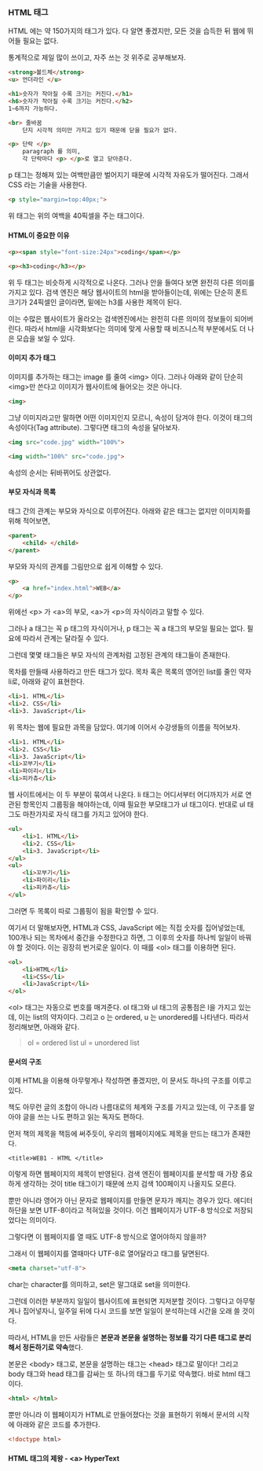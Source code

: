 ### HTML 태그

HTML 에는 약 150가지의 태그가 있다. 다 알면 좋겠지만, 모든 것을 습득한 뒤 웹에 뛰어들 필요는 없다.

통계적으로 제일 많이 쓰이고, 자주 쓰는 것 위주로 공부해보자.

```html
<strong>볼드체</strong>
<u> 언더라인 </u>

<h1>숫자가 작아질 수록 크기는 커진다.</h1>
<h6>숫자가 작아질 수록 크기는 커진다.</h2>
1~6까지 가능하다.

<br> 줄바꿈
    단지 시각적 의미만 가지고 있기 때문에 닫을 필요가 없다.

<p> 단락 </p>
    paragraph 를 의미, 
    각 단락마다 <p> </p>로 열고 닫아준다.
```

p 태그는 정해져 있는 여백만큼만 벌어지기 때문에 시각적 자유도가 떨어진다. 그래서 CSS 라는 기술을 사용한다.
```html
<p style="margin=top:40px;">
```
위 태그는 위의 여백을 40픽셀을 주는 태그이다.

#### HTML이 중요한 이유

```html
<p><span style="font-size:24px">coding</span></p>

<p><h3>coding</h3></p>
```
위 두 태그는 비슷하게 시각적으로 나온다. 그러나 안을 들여다 보면 완전히 다른 의미를 가지고 있다. 검색 엔진은 해당 웹사이트의 html을 받아들이는데, 위에는 단순히 폰트 크기가 24픽셀인 글이라면, 밑에는 h3를 사용한 제목이 된다.

이는 수많은 웹사이트가 올라오는 검색엔진에서는 완전히 다른 의미의 정보들이 되어버린다. 따라서 html을 시각화보다는 의미에 맞게 사용할 때 비즈니스적 부분에서도 더 나은 모습을 보일 수 있다.

#### 이미지 추가 태그
이미지를 추가하는 태그는 image 를 줄여 \<img> 이다.
그러나 아래와 같이 단순히 \<img>만 쓴다고 이미지가 웹사이트에 들어오는 것은 아니다.
```html
<img> 
```

그냥 이미지라고만 말하면 어떤 이미지인지 모르니, 속성이 담겨야 한다. 이것이 태그의 속성이다(Tag attribute).
그렇다면 태그의 속성을 달아보자.
```html
<img src="code.jpg" width="100%">

<img width="100%" src="code.jpg">
```
속성의 순서는 뒤바뀌어도 상관없다.


#### 부모 자식과 목록
태그 간의 관계는 부모와 자식으로 이루어진다.
아래와 같은 태그는 없지만 이미지화를 위해 적어보면,
```html
<parent>
    <child> </child>
</parent>
```

부모와 자식의 관계를 그림만으로 쉽게 이해할 수 있다.
```html
<p>
    <a href="index.html">WEB</a>
</p>
```
위에선 \<p> 가 \<a>의 부모, \<a>가 \<p>의 자식이라고 말할 수 있다.

그러나 a 태그는 꼭 p 태그의 자식이거나, p 태그는 꼭 a 태그의 부모일 필요는 없다. 필요에 따라서 관계는 달라질 수 있다.

그런데 몇몇 태그들은 부모 자식의 관계처럼 고정된 관계의 태그들이 존재한다.

목차를 만들때 사용하라고 만든 태그가 있다.
목차 혹은 목록의 영어인 list를 줄인 약자 li로, 아래와 같이 표현한다.
```html
<li>1. HTML</li>
<li>2. CSS</li>
<li>3. JavaScript</li>
```
위 목차는 웹에 필요한 과목을 담았다.
여기에 이어서 수강생들의 이름을 적어보자.
```html
<li>1. HTML</li>
<li>2. CSS</li>
<li>3. JavaScript</li>
<li>꼬부기</li>
<li>파이리</li>
<li>피카츄</li>
```

웹 사이트에서는 이 두 부분이 묶여서 나온다. li 태그는 어디서부터 어디까지가 서로 연관된 항목인지 그룹핑을 해야하는데, 이때 필요한 부모태그가 ul 태그이다. 반대로 ul 태그도 마찬가지로 자식 태그를 가지고 있어야 한다.
```html
<ul>
    <li>1. HTML</li>
    <li>2. CSS</li>
    <li>3. JavaScript</li>
</ul>
<ul>
    <li>꼬부기</li>
    <li>파이리</li>
    <li>피카츄</li>
</ul>
```
그러면 두 목록이 따로 그룹핑이 됨을 확인할 수 있다.

여기서 더 말해보자면, HTML과 CSS, JavaScript 에는 직접 숫자를 집어넣었는데, 100개나 되는 목차에서 중간을 수정한다고 하면, 그 이후의 숫자를 하나씩 일일이 바꿔야 할 것이다. 이는 굉장히 번거로운 일이다. 이 때를 \<ol> 태그를 이용하면 된다.
```html
<ol>
    <li>HTML</li>
    <li>CSS</li>
    <li>JavaScript</li>
</ol>
```
\<ol> 태그는 자동으로 번호를 매겨준다. ol 태그와 ul 태그의 공통점은 l을 가지고 있는데, 이는 list의 약자이다.
그리고 o 는 ordered, u 는 unordered를 나타낸다.
따라서 정리해보면, 아래와 같다.
> ol = ordered list
> ul = unordered list


#### 문서의 구조

이제 HTML을 이용해 아무렇게나 작성하면 좋겠지만, 이 문서도 하나의 구조를 이루고 있다.

책도 아무런 글의 조합이 아니라 나름대로의 체계와 구조를 가지고 있는데, 이 구조를 알아야 글을 쓰는 나도 편하고 읽는 독자도 편하다.

먼저 책의 제목을 책등에 써주듯이, 우리의 웹페이지에도 제목을 만드는 태그가 존재한다.
```
<title>WEB1 - HTML </title>
```
이렇게 하면 웹페이지의 제목이 반영된다.
검색 엔진이 웹페이지를 분석할 때 가장 중요하게 생각하는 것이 title 태그이기 때문에 쓰지 검색 100페이지 나올지도 모른다.

뿐만 아니라 영어가 아닌 문자로 웹페이지를 만들면 문자가 깨지는 경우가 있다. 에디터 하단을 보면 UTF-8이라고 적혀있을 것이다. 이건 웹페이지가 UTF-8 방식으로 저장되었다는 의미이다.

그렇다면 이 웹페이지를 열 때도 UTF-8 방식으로 열어야하지 않을까?

그래서 이 웹페이지를 열때마다 UTF-8로 열어달라고 태그를 달면된다.
```html
<meta charset="utf-8">
```
char는 character를 의미하고, set은 말그대로 set을 의미한다.

그런데 이러한 부분까지 일일이 웹사이트에 표현되면 지저분할 것이다. 그렇다고 아무렇게나 집어넣자니, 일주일 뒤에 다시 코드를 보면 일일이 분석하는데 시간을 오래 쓸 것이다.

따라서, HTML을 만든 사람들은 **본문과 본문을 설명하는 정보를 각기 다른 태그로 분리해서 정돈하기로 약속**했다.

본문은 \<body> 태그로, 본문을 설명하는 태그는 \<head> 태그로 말이다! 그리고 body 태그와 head 태그를 감싸는 또 하나의 태그를 두기로 약속했다. 바로 html 태그이다.
```html
<html> </html>
```

뿐만 아니라 이 웹페이지가 HTML로 만들어졌다는 것을 표현하기 위해서 문서의 시작에 아래와 같은 코드를 추가한다.
```html
<!doctype html>
```

#### HTML 태그의 제왕 - \<a> HyperText

